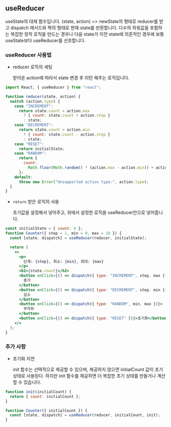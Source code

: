 ## useReducer

useState의 대체 함수입니다. (state, action) => newState의 형태로 reducer를 받고 dispatch 메서드와 짝의 형태로 현재 state를 반환합니다. 다수의 하윗값을 포함하는 복잡한 정적 로직을 만드는 경우나 다음 state가 이전 state에 의존적인 경우에 보통 useState보다 useReducer를 선호합니다.

### useReducer 사용법

- reducer 로직의 세팅

  받아온 action에 따라서 state 변경 후 리턴 해주는 로직입니다.

```jsx
import React, { useReducer } from "react";

function reducer(state, action) {
  switch (action.type) {
    case "INCREMENT":
      return state.count < action.max
        ? { count: state.count + action.step }
        : state;
    case "DECREMENT":
      return state.count > action.min
        ? { count: state.count - action.step }
        : state;
    case "RESET":
      return initialState;
    case "RANDOM":
      return {
        count:
          Math.floor(Math.random() * (action.max - action.min)) + action.min,
      };
    default:
      throw new Error("Unsupported action type:", action.type);
  }
}
```

- `return` 받은 로직의 사용

  초기값을 설정해서 넣어주고, 위에서 설정한 로직을 useReducer안으로 넣어줍니다.

```jsx
const initialState = { count: 0 };
function Counter({ step = 1, min = 0, max = 10 }) {
  const [state, dispatch] = useReducer(reducer, initialState);

  return (
    <>
      <p>
        단계: {step}, 최소: {min}, 최대: {max}
      </p>
      <h2>{state.count}</h2>
      <button onClick={() => dispatch({ type: "INCREMENT", step, max })}>
        증가
      </button>
      <button onClick={() => dispatch({ type: "DECREMENT", step, min })}>
        감소
      </button>
      <button onClick={() => dispatch({ type: "RANDOM", min, max })}>
        무작위
      </button>
      <button onClick={() => dispatch({ type: "RESET" })}>초기화</button>
    </>
  );
}
```

### 추가 사항

- 초기화 지연

  init 함수는 선택적으로 제공할 수 있으며, 제공하지 않으면 initialCount 값이 초기 상태로 사용된다. 하지만 init 함수를 제공하면 더 복잡한 초기 상태를 만들거나 계산할 수 있습니다.

```jsx
function init(initialCount) {
  return { count: initialCount };
}

function Counter({ initialCount }) {
  const [state, dispatch] = useReducer(reducer, initialCount, init);
}
```

